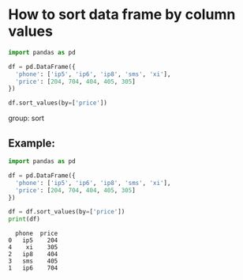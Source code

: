 # How to sort data frame by column values

```python
import pandas as pd

df = pd.DataFrame({
  'phone': ['ip5', 'ip6', 'ip8', 'sms', 'xi'],
  'price': [204, 704, 404, 405, 305]
})

df.sort_values(by=['price'])
```


group: sort

## Example: 
```python
import pandas as pd

df = pd.DataFrame({
  'phone': ['ip5', 'ip6', 'ip8', 'sms', 'xi'],
  'price': [204, 704, 404, 405, 305]
})

df = df.sort_values(by=['price'])
print(df)
```
```
  phone  price
0   ip5    204
4    xi    305
2   ip8    404
3   sms    405
1   ip6    704

```

